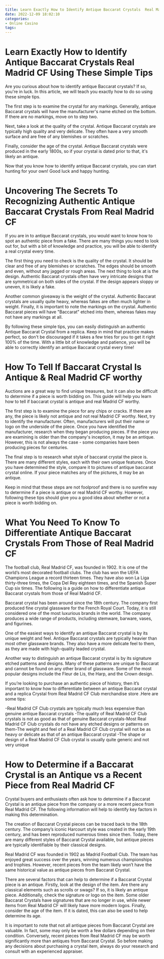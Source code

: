 ```yaml
---
title: Learn Exactly How to Identify Antique Baccarat Crystals  Real Madrid CF Using These Simple Tips 
date: 2022-12-09 18:02:10
categories:
- Online Casino
tags:
---
```



#  Learn Exactly How to Identify Antique Baccarat Crystals  Real Madrid CF Using These Simple Tips 

Are you curious about how to identify antique Baccarat crystals? If so, you're in luck. In this article, we will teach you exactly how to do so using these simple tips. 

The first step is to examine the crystal for any markings. Generally, antique Baccarat crystals will have the manufacturer's name etched on the bottom. If there are no markings, move on to step two. 

Next, take a look at the quality of the crystal. Antique Baccarat crystals are typically high quality and very delicate. They often have a very smooth surface and are free of any blemishes or scratches. 

Finally, consider the age of the crystal. Antique Baccarat crystals were produced in the early 1800s, so if your crystal is dated prior to that, it's likely an antique. 

Now that you know how to identify antique Baccarat crystals, you can start hunting for your own! Good luck and happy hunting.

#  Uncovering The Secrets To Recognizing Authentic Antique Baccarat Crystals From Real Madrid CF 

If you are in to antique Baccarat crystals, you would want to know how to spot an authentic piece from a fake. There are many things you need to look out for, but with a bit of knowledge and practice, you will be able to identify a real crystal every time.

The first thing you need to check is the quality of the crystal. It should be clear and free of any blemishes or scratches. The edges should be smooth and even, without any jagged or rough areas. The next thing to look at is the design. Authentic Baccarat crystals often have very intricate designs that are symmetrical on both sides of the crystal. If the design appears sloppy or uneven, it is likely a fake.

Another common giveaway is the weight of the crystal. Authentic Baccarat crystals are usually quite heavy, whereas fakes are often much lighter in weight. Finally, it is important to note the markings on the crystal. Authentic Baccarat pieces will have "Baccarat" etched into them, whereas fakes may not have any markings at all.

By following these simple tips, you can easily distinguish an authentic Antique Baccarat Crystal from a replica. Keep in mind that practice makes perfect, so don't be discouraged if it takes a few tries for you to get it right 100% of the time. With a little bit of knowledge and patience, you will be able to correctly identify an antique Baccarat crystal every time!

#  How To Tell If Baccarat Crystal Is Antique & Real Madrid CF worthy 

Auctions are a great way to find unique treasures, but it can also be difficult to determine if a piece is worth bidding on. This guide will help you learn how to tell if baccarat crystal is antique and real Madrid CF worthy.

The first step is to examine the piece for any chips or cracks. If there are any, the piece is likely not antique and not real Madrid CF worthy. Next, try to identify the manufacturer. Often, manufacturers will put their name or logo on the underside of the piece. Once you have identified the manufacturer, research when they began producing pieces. If the piece you are examining is older than the company's inception, it may be an antique. However, this is not always the case - some companies have been producing pieces for centuries.

The final step is to research what style of baccarat crystal the piece is. There are many different styles, each with their own unique features. Once you have determined the style, compare it to pictures of antique baccarat crystal online. If your piece matches any of the pictures, it may be an antique.

Keep in mind that these steps are not foolproof and there is no surefire way to determine if a piece is antique or real Madrid CF worthy. However, following these tips should give you a good idea about whether or not a piece is worth bidding on.

#  What You Need To Know To Differentiate Antique Baccarat Crystals From Those of Real Madrid CF

The football club, Real Madrid CF, was founded in 1902. It is one of the world’s most decorated football clubs. The club has won the UEFA Champions League a record thirteen times. They have also won La Liga thirty-three times, the Copa Del Rey eighteen times, and the Spanish Super Cup six times. The following is a guide on how to differentiate antique Baccarat crystals from those of Real Madrid CF.

Baccarat crystal has been around since the 18th century. The company first produced fine crystal glassware for the French Royal Court. Today, it is still considered one of the most luxurious brands in the world. The company produces a wide range of products, including stemware, barware, vases, and figurines.

One of the easiest ways to identify an antique Baccarat crystal is by its unique weight and feel. Antique Baccarat crystals are typically heavier than most other glassware brands. They also have a more delicate feel to them, as they are made with high-quality leaded crystal.

Another way to distinguish an antique Baccarat crystal is by its signature etched patterns and designs. Many of these patterns are unique to Baccarat and cannot be found on any other brand of glassware. Some of the most popular designs include the Fleur de Lis, the Harp, and the Crown design.

If you’re looking to purchase an authentic piece of history, then it’s important to know how to differentiate between an antique Baccarat crystal and a replica Crystal from Real Madrid CF Club merchandise store .Here are some tips:

-Real Madrid CF Club crystals are typically much less expensive than genuine antique Baccarat crystals
-The quality of Real Madrid CF Club crystals is not as good as that of genuine Baccarat crystals-Most Real Madrid CF Club crystals do not have any etched designs or patterns on them-The weight and feel of a Real Madrid CF Club crystal will not be as heavy or delicate as that of an antique Baccarat crystal
-The shape or design of a Real Madrid CF Club crystal is usually quite generic and not very unique

#  How to Determine if a Baccarat Crystal is an Antique vs a Recent Piece from Real Madrid CF

Crystal buyers and enthusiasts often ask how to determine if a Baccarat Crystal is an antique piece from the company or a more recent piece from Real Madrid CF. The following information will help to identify key factors in making this determination.

The creation of Baccarat Crystal pieces can be traced back to the 18th century. The company’s iconic Harcourt style was created in the early 19th century, and has been reproduced numerous times since then. Today, there are many different styles of Baccarat Crystal available, but antique pieces are typically identifiable by their classical designs.

Real Madrid CF was founded in 1902 as Madrid Football Club. The team has enjoyed great success over the years, winning numerous championships and trophies. However, recent pieces from the team likely won’t have the same historical value as antique pieces from Baccarat Crystal.

There are several factors that can help to determine if a Baccarat Crystal piece is an antique. Firstly, look at the design of the item. Are there any classical elements such as scrolls or swags? If so, it is likely an antique piece. Additionally, check the signature or logo on the item. Some older Baccarat Crystals have signatures that are no longer in use, while newer items from Real Madrid CF will likely have more modern logos. Finally, consider the age of the item. If it is dated, this can also be used to help determine its age.

It is important to note that not all antique pieces from Baccarat Crystal are valuable. In fact, some may only be worth a few dollars depending on their condition. Conversely, recent pieces from Real Madrid CF may be worth significantly more than antiques from Baccarat Crystal. So before making any decisions about purchasing a crystal item, always do your research and consult with an experienced appraiser.